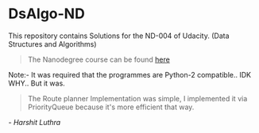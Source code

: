 # DsAlgo-ND
This repository contains Solutions for the ND-004 of Udacity. (Data Structures and Algorithms)

> The Nanodegree course can be found [here](https://in.udacity.com/course/data-structures-and-algorithms-foundation-nanodegree--nd004-indsa)

Note:- It was required that the programmes are Python-2 compatible.. IDK WHY.. But it was.
> The Route planner Implementation was simple, I implemented it via PriorityQueue because it's more efficient that way. 


<cite> - Harshit Luthra </cite>
